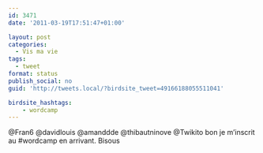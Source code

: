 ```yaml
---
id: 3471
date: '2011-03-19T17:51:47+01:00'

layout: post
categories:
  - Vis ma vie
tags:
  - tweet
format: status
publish_social: no
guid: 'http://tweets.local/?birdsite_tweet=49166188055511041'

birdsite_hashtags:
    - wordcamp
---
```


@Fran6 @davidlouis @amanddde @thibautninove @Twikito bon je m’inscrit au #wordcamp en arrivant. Bisous
